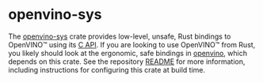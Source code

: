 # openvino-sys

The [openvino-sys] crate provides low-level, unsafe, Rust bindings to OpenVINO™ using its [C API].
If you are looking to use OpenVINO™ from Rust, you likely should look at the ergonomic, safe
bindings in [openvino], which depends on this crate. See the repository [README] for more
information, including instructions for configuring this crate at build time.

[C API]: https://docs.openvino.ai/latest/api/api_reference.html
[openvino-sys]: https://crates.io/crates/openvino-sys
[openvino]: https://crates.io/crates/openvino
[README]: https://github.com/intel/openvino-rs
[upstream]: upstream
